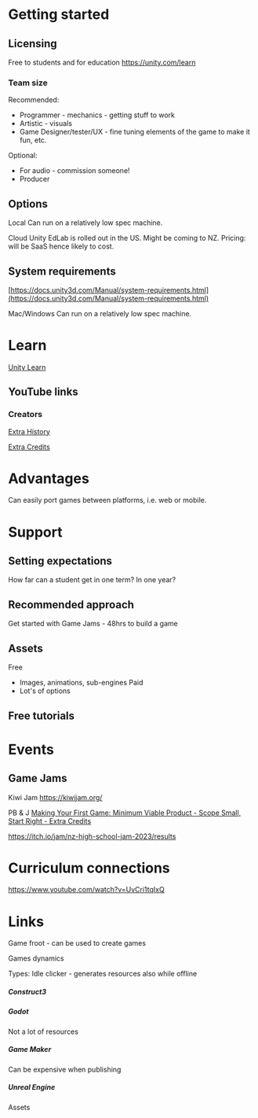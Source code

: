 
# Getting started

## Licensing

Free to students and for education
https://unity.com/learn



### Team size

Recommended:
- Programmer - mechanics - getting stuff to work
- Artistic - visuals
- Game Designer/tester/UX - fine tuning elements of the game to make it fun, etc.

Optional:
- For audio - commission someone!
- Producer

## Options

Local
Can run on a relatively low spec machine.

Cloud
Unity EdLab is rolled out in the US.  Might be coming to NZ.
Pricing: will be SaaS hence likely to cost.

## System requirements

[https://docs.unity3d.com/Manual/system-requirements.html](https://docs.unity3d.com/Manual/system-requirements.html)

Mac/Windows
Can run on a relatively low spec machine.

# Learn

[Unity Learn](https://learn.unity.com/)

## YouTube links

### Creators

[Extra History](https://www.youtube.com/@extrahistory/playlists)

[Extra Credits](https://www.youtube.com/@extracredits/playlists)

# Advantages

Can easily port games between platforms, i.e. web or mobile.



# Support

## Setting expectations

How far can a student get in one term?  In one year?


## Recommended approach

Get started with Game Jams - 48hrs to build a game



## Assets 
Free
- Images, animations, sub-engines
Paid
- Lot's of options

## Free tutorials

# Events

## Game Jams

Kiwi Jam
https://kiwijam.org/

PB & J
[Making Your First Game: Minimum Viable Product - Scope Small, Start Right - Extra Credits](https://nzgamesfest.com/?post_type=pix_events&terms=79)

https://itch.io/jam/nz-high-school-jam-2023/results





# Curriculum connections

https://www.youtube.com/watch?v=UvCri1tqIxQ



# Links

Game froot - can be used to create games

Games dynamics

Types:
Idle clicker - generates resources also while offline

##### Construct3


##### Godot
Not a lot of resources

##### Game Maker
Can be expensive when publishing

##### Unreal Engine


Assets


